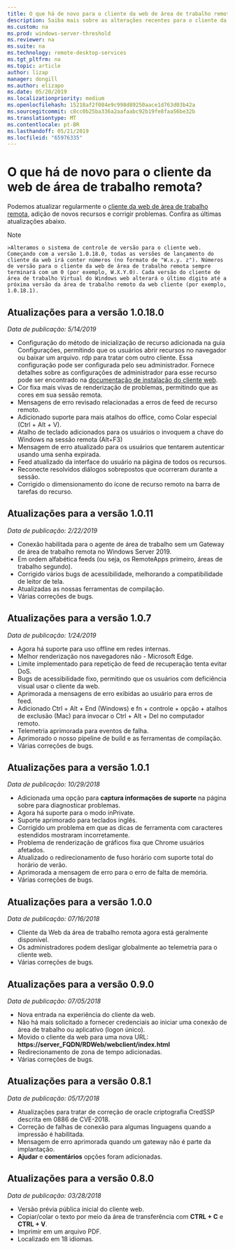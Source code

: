```yaml
---
title: O que há de novo para o cliente da web de área de trabalho remota?
description: Saiba mais sobre as alterações recentes para o cliente da web de área de trabalho remota
ms.custom: na
ms.prod: windows-server-threshold
ms.reviewer: na
ms.suite: na
ms.technology: remote-desktop-services
ms.tgt_pltfrm: na
ms.topic: article
author: lizap
manager: dongill
ms.author: elizapo
ms.date: 05/20/2019
ms.localizationpriority: medium
ms.openlocfilehash: 15218af2f084e9c998d89250aace1d763d03b42a
ms.sourcegitcommit: c8cc0b25ba336a2aafaabc92b19fe8faa56be32b
ms.translationtype: MT
ms.contentlocale: pt-BR
ms.lasthandoff: 05/21/2019
ms.locfileid: "65976335"
---
```

# <a name="whats-new-for-the-remote-desktop-web-client"></a>O que há de novo para o cliente da web de área de trabalho remota?

Podemos atualizar regularmente o [cliente da web de área de trabalho remota](remote-desktop-web-client.md), adição de novos recursos e corrigir problemas. Confira as últimas atualizações abaixo.

   >[!NOTE]
    >Alteramos o sistema de controle de versão para o cliente web. Começando com a versão 1.0.18.0, todas as versões de lançamento do cliente da web irá conter números (no formato de "W.x.y. z"). Números de versão para o cliente da web de área de trabalho remota sempre terminará com um 0 (por exemplo, W.X.Y.0). Cada versão do cliente de área de trabalho Virtual do Windows web alterará o último dígito até a próxima versão da área de trabalho remoto da web cliente (por exemplo, 1.0.18.1).

## <a name="updates-for-version-10180"></a>Atualizações para a versão 1.0.18.0
*Data de publicação: 5/14/2019*

- Configuração do método de inicialização de recurso adicionada na guia Configurações, permitindo que os usuários abrir recursos no navegador ou baixar um arquivo. rdp para tratar com outro cliente. Essa configuração pode ser configurada pelo seu administrador. Fornece detalhes sobre as configurações de administrador para esse recurso pode ser encontrado na [documentação de instalação do cliente web](remote-desktop-web-client-admin.md).
- Cor fixa mais vivas de renderização de problemas, permitindo que as cores em sua sessão remota.
- Mensagens de erro revisado relacionadas a erros de feed de recurso remoto. 
- Adicionado suporte para mais atalhos do office, como Colar especial (Ctrl + Alt + V).
- Atalho de teclado adicionados para os usuários o invoquem a chave do Windows na sessão remota (Alt+F3)
- Mensagem de erro atualizado para os usuários que tentarem autenticar usando uma senha expirada.
- Feed atualizado da interface do usuário na página de todos os recursos.
- Reconecte resolvidos diálogos sobrepostos que ocorreram durante a sessão.
- Corrigido o dimensionamento do ícone de recurso remoto na barra de tarefas do recurso. 

## <a name="updates-for-version-1011"></a>Atualizações para a versão 1.0.11
*Data de publicação: 2/22/2019*

- Conexão habilitada para o agente de área de trabalho sem um Gateway de área de trabalho remota no Windows Server 2019.
- Em ordem alfabética feeds (ou seja, os RemoteApps primeiro, áreas de trabalho segundo).
- Corrigido vários bugs de acessibilidade, melhorando a compatibilidade de leitor de tela.
- Atualizadas as nossas ferramentas de compilação.
- Várias correções de bugs.

## <a name="updates-for-version-107"></a>Atualizações para a versão 1.0.7
*Data de publicação: 1/24/2019*

- Agora há suporte para uso offline em redes internas.
- Melhor renderização nos navegadores não - Microsoft Edge.
- Limite implementado para repetição de feed de recuperação tenta evitar DoS.
- Bugs de acessibilidade fixo, permitindo que os usuários com deficiência visual usar o cliente da web.
- Aprimorada a mensagens de erro exibidas ao usuário para erros de feed.
- Adicionado Ctrl + Alt + End (Windows) e fn + controle + opção + atalhos de exclusão (Mac) para invocar o Ctrl + Alt + Del no computador remoto.
- Telemetria aprimorada para eventos de falha. 
- Aprimorado o nosso pipeline de build e as ferramentas de compilação.
- Várias correções de bugs.

## <a name="updates-for-version-101"></a>Atualizações para a versão 1.0.1
*Data de publicação: 10/29/2018*

- Adicionada uma opção para **captura informações de suporte** na página sobre para diagnosticar problemas.
- Agora há suporte para o modo inPrivate.
- Suporte aprimorado para teclados inglês.
- Corrigido um problema em que as dicas de ferramenta com caracteres estendidos mostraram incorretamente.
- Problema de renderização de gráficos fixa que Chrome usuários afetados.
- Atualizado o redirecionamento de fuso horário com suporte total do horário de verão.
- Aprimorada a mensagem de erro para o erro de falta de memória.
- Várias correções de bugs.

## <a name="updates-for-version-100"></a>Atualizações para a versão 1.0.0
*Data de publicação: 07/16/2018*

- Cliente da Web da área de trabalho remota agora está geralmente disponível.
- Os administradores podem desligar globalmente ao telemetria para o cliente web.
- Várias correções de bugs.

## <a name="updates-for-version-090"></a>Atualizações para a versão 0.9.0
*Data de publicação: 07/05/2018*

- Nova entrada na experiência do cliente da web.
- Não há mais solicitado a fornecer credenciais ao iniciar uma conexão de área de trabalho ou aplicativo (logon único).
- Movido o cliente da web para uma nova URL: **https://server_FQDN/RDWeb/webclient/index.html**
- Redirecionamento de zona de tempo adicionadas.
- Várias correções de bugs.

## <a name="updates-for-version-081"></a>Atualizações para a versão 0.8.1
*Data de publicação: 05/17/2018*

- Atualizações para tratar de correção de oracle criptografia CredSSP descrita em 0886 de CVE-2018.
- Correção de falhas de conexão para algumas linguagens quando a impressão é habilitada.
- Mensagem de erro aprimorada quando um gateway não é parte da implantação.
- **Ajudar** e **comentários** opções foram adicionadas.

## <a name="updates-for-version-080"></a>Atualizações para a versão 0.8.0
*Data de publicação: 03/28/2018*

- Versão prévia pública inicial do cliente web.
- Copiar/colar o texto por meio da área de transferência com **CTRL + C** e **CTRL + V**.
- Imprimir em um arquivo PDF.
- Localizado em 18 idiomas.
 
